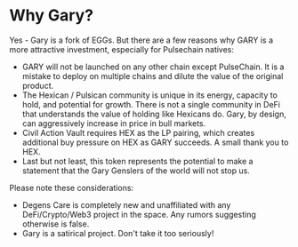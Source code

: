 # Why Gary?

Yes - Gary is a fork of EGGs. But there are a few reasons why GARY is a more attractive investment, especially for Pulsechain natives:

* GARY will not be launched on any other chain except PulseChain. It is a mistake to deploy on multiple chains and dilute the value of the original product.
* The Hexican / Pulsican community is unique in its energy, capacity to hold, and potential for growth. There is not a single community in DeFi that understands the value of holding like Hexicans do. Gary, by design, can aggressively increase in price in bull markets.
* Civil Action Vault requires HEX as the LP pairing, which creates additional buy pressure on HEX as GARY succeeds. A small thank you to HEX.
* Last but not least, this token represents the potential to make a statement that the Gary Genslers of the world will not stop us.

Please note these considerations:

* Degens Care is completely new and unaffiliated with any DeFi/Crypto/Web3 project in the space. Any rumors suggesting otherwise is false.
* Gary is a satirical project. Don't take it too seriously!
